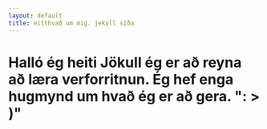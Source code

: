 ```yaml
---
layout: default
title: eitthvað um mig. jekyll síða
---
```


 <h1>Halló ég heiti Jökull ég er að reyna að læra verforritnun. Ég hef enga hugmynd um hvað ég er að gera.
":   > )"</h1>

